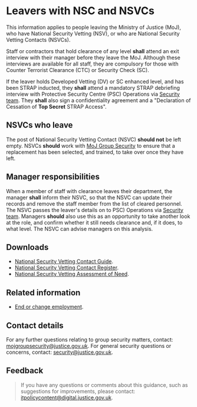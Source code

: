 # Leavers with NSC and NSVCs

This information applies to people leaving the Ministry of Justice \(MoJ\), who have National Security Vetting \(NSV\), or who are National Security Vetting Contacts \(NSVCs\).

Staff or contractors that hold clearance of any level **shall** attend an exit interview with their manager before they leave the MoJ. Although these interviews are available for all staff, they are compulsory for those with Counter Terrorist Clearance \(CTC\) or Security Check \(SC\).

If the leaver holds Developed Vetting \(DV\) or SC enhanced level, and has been STRAP inducted, they **shall** attend a mandatory STRAP debriefing interview with Protective Security Centre (PSC) Operations via [Security team](mailto:security@justice.gov.uk). They **shall** also sign a confidentiality agreement and a "Declaration of Cessation of **Top Secret** STRAP Access".

## NSVCs who leave

The post of National Security Vetting Contact \(NSVC\) **should not** be left empty. NSVCs **should** work with [MoJ Group Security](mailto:mojgroupsecurity@justice.gov.uk) to ensure that a replacement has been selected, and trained, to take over once they have left.

## Manager responsibilities

When a member of staff with clearance leaves their department, the manager **shall** inform their NSVC, so that the NSVC can update their records and remove the staff member from the list of cleared personnel. The NSVC passes the leaver's details on to PSC) Operations via [Security team](mailto:security@justice.gov.uk). Managers **should** also use this as an opportunity to take another look at the role, and confirm whether it still needs clearance and, if it does, to what level. The NSVC can advise managers on this analysis.

## Downloads

-   [National Security Vetting Contact Guide](https://intranet.justice.gov.uk/documents/2016/08/national-security-vetting-contact-guide.docx).
-   [National Security Vetting Contact Register](https://intranet.justice.gov.uk/documents/2019/08/national-security-vetting-contacts-register.xlsx).
-   [National Security Vetting Assessment of Need](./gs/security-vetting-assessment-need.doc).

## Related information

-   [End or change employment](end-or-change-of-employment.md).

## Contact details

For any further questions relating to group security matters, contact: [mojgroupsecurity@justice.gov.uk](mailto:mojgroupsecurity@justice.gov.uk). For general security questions or concerns, contact: [security@justice.gov.uk](mailto:security@justice.gov.uk).

## Feedback

> If you have any questions or comments about this guidance, such as suggestions for improvements, please contact: [itpolicycontent@digital.justice.gov.uk](mailto:itpolicycontent@digital.justice.gov.uk).

